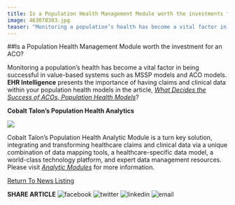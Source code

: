 ```yaml
---
title: Is a Population Health Management Module worth the investments for an ACO?
image: 463078303.jpg
teaser: "Monitoring a population’s health has become a vital factor in being successful in a value-based systems such as MSSP models and ACO models. EHR Intelligence presents the importance of having claims and clinical data within your population health models in the article, What Decides the Success of ACOs, Population Health Models?"
---
```

##Is a Population Health Management Module worth the investment for an ACO?

Monitoring a population’s health has become a vital factor in being successful in value-based systems such as MSSP models and ACO models. **EHR Intelligence** presents the importance of having claims and clinical data within your population health models in the article, [*What Decides the Success of ACOs, Population Health Models*](http://ehrintelligence.com/2014/03/04/what-decides-the-success-of-aco-population-health-models/)?

**Cobalt Talon’s Population Health Analytics**

<img src="/news/463078303.jpg" class="news-image" />

Cobalt Talon’s Population Health Analytic Module is a turn key solution, integrating and transforming healthcare claims and clinical data via a unique combination of data mapping tools, a healthcare-specific data model, a world-class technology platform, and expert data management resources. Please visit [*Analytic Modules*](/solutions/analytic-modules.html) for more information.

[Return To News Listing](/news.html)

**SHARE ARTICLE**  ![facebook](/images/social/facebook.png) ![twitter](/images/social/twitter.png) ![linkedin](/images/social/linkedin.png) ![email](/images/social/email.png)